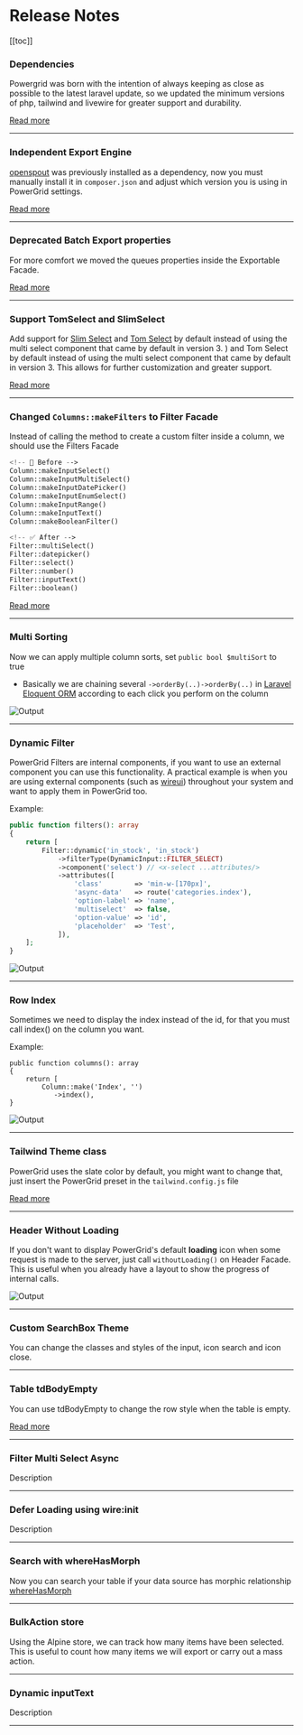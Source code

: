 # Release Notes

[[toc]]

### Dependencies

Powergrid was born with the intention of always keeping as close as possible to the latest laravel update, so we updated the minimum versions of php, tailwind and livewire for greater support and durability.

[Read more](upgrade-guide?id=dependency-upgrades)

---

### Independent Export Engine

[openspout](https://github.com/openspout/openspout) was previously installed as a dependency, now you must manually install it in `composer.json` and adjust which version you
is using in PowerGrid settings.

[Read more](../get-started/upgrade-guide.html#independent-export-engine)

---

### Deprecated Batch Export properties

For more comfort we moved the queues properties inside the Exportable Facade.

[Read more](../get-started/upgrade-guide.html#deprecated-queue-properties)

---

### Support TomSelect and SlimSelect

Add support for [Slim Select](https://slimselectjs.com/) and [Tom Select](https://tom-select.js.org/) by default instead of using the multi select component that came by default in version 3. 
) and Tom Select by default instead of using the multi select component that came by default in version 3. 
This allows for further customization and greater support.

[Read more](../table/column-filters.html#multiselect)

---

### Changed `Columns::makeFilters` to Filter Facade

Instead of calling the method to create a custom filter inside a column, we should use the Filters Facade

```php
<!-- 🚫 Before -->
Column::makeInputSelect() 
Column::makeInputMultiSelect()
Column::makeInputDatePicker()
Column::makeInputEnumSelect()
Column::makeInputRange()
Column::makeInputText()
Column::makeBooleanFilter()

<!-- ✅ After -->
Filter::multiSelect()
Filter::datepicker()
Filter::select()
Filter::number()
Filter::inputText()
Filter::boolean()
```

[Read more](../get-started/upgrade-guide.html#filters)

---

### Multi Sorting

Now we can apply multiple column sorts, set `public bool $multiSort` to true

* Basically we are chaining several `->orderBy(..)->orderBy(..)` in [Laravel Eloquent ORM](https://laravel.com/docs/9.x/eloquent) according to each click you perform on the column

![Output](/_media/examples/multi-sort.png)

---

### Dynamic Filter

PowerGrid Filters are internal components, if you want to use an external component you can use
this functionality. A practical example is when you are using external components (such as [wireui](https://livewire-wireui.com/)) throughout your system and want to
apply them in PowerGrid too.

Example:
```php
public function filters(): array
{
    return [
        Filter::dynamic('in_stock', 'in_stock')
            ->filterType(DynamicInput::FILTER_SELECT)
            ->component('select') // <x-select ...attributes/>
            ->attributes([
                'class'        => 'min-w-[170px]',
                'async-data'   => route('categories.index'),
                'option-label' => 'name',
                'multiselect'  => false,
                'option-value' => 'id',
                'placeholder'  => 'Test',
            ]),
    ];
}
```

![Output](/_media/examples/dynamic-select.png)

---

### Row Index

Sometimes we need to display the index instead of the id, for that you must call index() on the column you want.

Example: 
```php{5}
public function columns(): array
{
    return [
        Column::make('Index', '')
           ->index(),
}
```

![Output](/_media/examples/row-index.png)

---

### Tailwind Theme class

PowerGrid uses the slate color by default, you might want to change that, just insert the PowerGrid preset in the `tailwind.config.js` file

[Read more](../get-started/upgrade-guide.html#include-powergrid-presets-in-your-tailwind-config-js)

---

### Header Without Loading

If you don't want to display PowerGrid's default **loading** icon when some request is made to the server, just
call `withoutLoading()` on Header Facade. This is useful when you already have a layout to show the progress of internal calls. 

![Output](/_media/examples/without-loading.png)

---

### Custom SearchBox Theme

You can change the classes and styles of the input, icon search and icon close.

---

### Table tdBodyEmpty

You can use tdBodyEmpty to change the row style when the table is empty.

[Read more](../get-started/upgrade-guide.html#table-tdbodyempty)

---

### Filter Multi Select Async

Description

---

### Defer Loading using wire:init

Description

---

### Search with whereHasMorph

Now you can search your table if your data source has morphic relationship [whereHasMorph](https://laravel.com/docs/9.x/eloquent-relationships#querying-morph-to-relationships)

---

### BulkAction store

Using the Alpine store, we can track how many items have been selected.
This is useful to count how many items we will export or carry out a mass action.

---

### Dynamic inputText

Description

---

